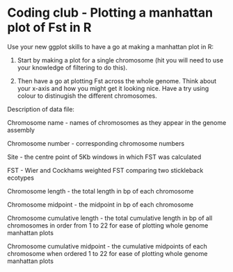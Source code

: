 # Coding club - Plotting a manhattan plot of Fst in R

Use your new ggplot skills to have a go at making a manhattan plot in R:

1. Start by making a plot for a single chromosome (hit you will need to use your knowledge of filtering to do this).

2. Then have a go at plotting Fst across the whole genome. Think about your x-axis and how you might get it looking nice. Have a try using colour to distinugish the different chromosomes.


Description of data file:

Chromosome name - names of chromosomes as they appear in the genome assembly

Chromosome number - corresponding chromosome numbers

Site - the centre point of 5Kb windows in which FST was calculated

FST - Wier and Cockhams weighted FST comparing two stickleback ecotypes

Chromosome length - the total length in bp of each chromosome

Chromosome midpoint - the midpoint in bp of each chromosome

Chromosome cumulative length - the total cumulative length in bp of all chromosomes in order from 1 to 22 for ease of plotting whole genome manhattan plots

Chromosome cumulative midpoint - the cumulative midpoints of each chromosome when ordered 1 to 22 for ease of plotting whole genome manhattan plots
